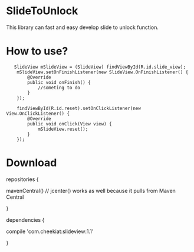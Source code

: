 # SlideToUnlock
This library can fast and easy develop slide to unlock function.

# How to use?
       SlideView mSlideView = (SlideView) findViewById(R.id.slide_view);
        mSlideView.setOnFinishListener(new SlideView.OnFinishListener() {
            @Override
            public void onFinish() {
                //someting to do
            }
        });

        findViewById(R.id.reset).setOnClickListener(new View.OnClickListener() {
            @Override
            public void onClick(View view) {
                mSlideView.reset();
            }
        });
        
# Download
repositories {

  mavenCentral() // jcenter() works as well because it pulls from Maven Central

}

dependencies {

  compile 'com.cheekiat:slideview:1.1'

  }
